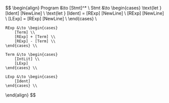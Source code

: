 $$
\begin{align}
    Program &\to [Stmt]^* \\
    Stmt &\to \begin{cases}
        \text{let } [Ident] [NewLine] \\
        \text{let } [Ident] = [RExp] [NewLine] \\
        [RExp] [NewLine] \\
        [LExp] = [RExp] [NewLine] \\
    \end{cases} \\

    RExp &\to \begin{cases}
        [Term] \\
        [RExp] + [Term] \\
        [RExp] - [Term] \\
    \end{cases} \\

    Term &\to \begin{cases}
        [IntLit] \\
        [LExp]
    \end{cases} \\

    LExp &\to \begin{cases}
        [Ident]
    \end{cases} \\
\end{align}
$$
